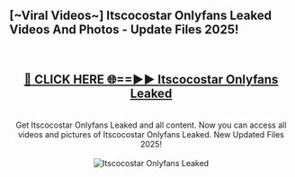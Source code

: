 <h2>[~Viral Videos~] Itscocostar Onlyfans Leaked Videos And Photos - Update Files 2025!</h2>
<br>
<div align="center">
<h2><a href="https://top-ai-tools.click/QrbHav" rel="nofollow">🔴 CLICK HERE 🌐==►► Itscocostar Onlyfans Leaked</a></h2>
<br>
Get Itscocostar Onlyfans Leaked and all content. Now you can access all videos and pictures of Itscocostar Onlyfans Leaked. New Updated Files 2025!
<br>
<br>
<a href="https://top-ai-tools.click/QrbHav" rel="nofollow" data-target="animated-image.originalLink"><img src="https://i.ibb.co.com/WyWwxjT/player-gif2.gif" alt="Itscocostar Onlyfans Leaked" style="max-width: 100%; display: inline-block;" data-target="animated-image.originalImage"></a>
</div>
<br>